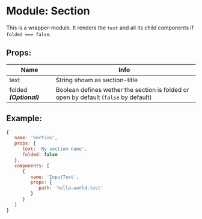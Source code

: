 # Module: Section
This is a wrapper-module. It renders the `text` and all its child components if `folded === false`.

## Props:

Name                    | Info
----------------------- | ---------------------------------------------------------------
text                    | String shown as section-title
folded ***(Optional)*** | Boolean defines wether the section is folded or open by default (`false` by default)

## Example:

```js
{
   name: 'Section',
   props: {
      text: 'My section name',
      folded: false
   },
   components: [
      {
         name: 'InputText',
         props: {
            path: 'hello.world.test'
         }
      }
   ]
}
```
